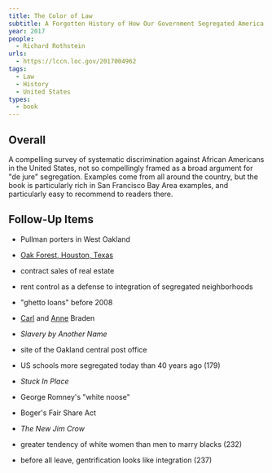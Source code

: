 ```yaml
---
title: The Color of Law
subtitle: A Forgotten History of How Our Government Segregated America
year: 2017
people:
  - Richard Rothstein
urls:
  - https://lccn.loc.gov/2017004962
tags:
  - Law
  - History
  - United States
types:
  - book
---
```


## Overall

A compelling survey of systematic discrimination against African Americans in the United States, not so compellingly framed as a broad argument for "de jure" segregation.  Examples come from all around the country, but the book is particularly rich in San Francisco Bay Area examples, and particularly easy to recommend to readers there.

## Follow-Up Items

- Pullman porters in West Oakland

- [Oak Forest, Houston, Texas](https://en.wikipedia.org/wiki/Oak_Forest,_Houston)

- contract sales of real estate

- rent control as a defense to integration of segregated neighborhoods

- "ghetto loans" before 2008

- [Carl](https://en.wikipedia.org/wiki/Carl_Braden) and [Anne](https://en.wikipedia.org/wiki/Anne_Braden) Braden

- _Slavery by Another Name_

- site of the Oakland central post office

- US schools more segregated today than 40 years ago (179)

- _Stuck In Place_

- George Romney's "white noose"

- Boger's Fair Share Act

- _The New Jim Crow_

- greater tendency of white women than men to marry blacks (232)

- before all leave, gentrification looks like integration (237)

